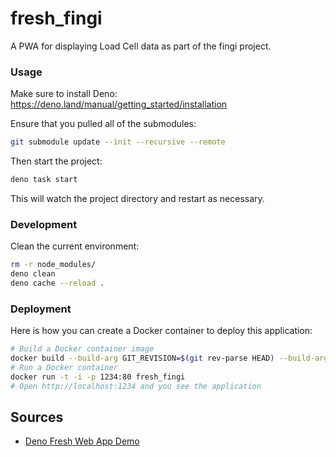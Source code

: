 # fresh_fingi

A PWA for displaying Load Cell data as part of the fingi project.

### Usage

Make sure to install Deno: https://deno.land/manual/getting_started/installation

Ensure that you pulled all of the submodules:

```bash
git submodule update --init --recursive --remote
```

Then start the project:

```bash
deno task start
```

This will watch the project directory and restart as necessary.

### Development

Clean the current environment:

```bash
rm -r node_modules/
deno clean
deno cache --reload .
```

### Deployment

Here is how you can create a Docker container to deploy this application:

```bash
# Build a Docker container image
docker build --build-arg GIT_REVISION=$(git rev-parse HEAD) --build-arg PLATFORM=linux/amd64 -t fresh_fingi .
# Run a Docker container
docker run -t -i -p 1234:80 fresh_fingi
# Open http://localhost:1234 and you see the application
```

## Sources

- [Deno Fresh Web App Demo]

[Deno Fresh Web App Demo]: https://github.com/erictherobot/deno-app-1
